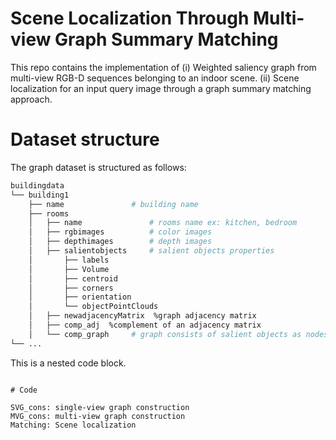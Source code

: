 # Scene Localization Through Multi-view Graph Summary Matching
This repo contains the implementation of (i) Weighted saliency graph from multi-view RGB-D sequences belonging to an indoor scene. (ii) Scene localization for an input query image through a graph summary matching approach. 

# Dataset structure
The graph dataset is structured as follows:

```bash
buildingdata
└── building1
    ├── name               # building name
    ├── rooms         
    │   ├── name               # rooms name ex: kitchen, bedroom
    │   ├── rgbimages          # color images
    │   ├── depthimages        # depth images
    │   ├── salientobjects     # salient objects properties
    │       ├── labels     
    │       ├── Volume
    │       ├── centroid
    │       ├── corners    
    │       ├── orientation  
    │       └── objectPointClouds 
    │   ├── newadjacencyMatrix  %graph adjacency matrix
    │   ├── comp_adj  %complement of an adjacency matrix
    │   └── comp_graph     # graph consists of salient objects as nodes and comp_adj
└── ...

```
This is a nested code block.
```

# Code

SVG_cons: single-view graph construction
MVG_cons: multi-view graph construction
Matching: Scene localization
